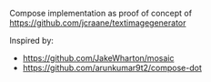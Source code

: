 Compose implementation as proof of concept of https://github.com/jcraane/textimagegenerator

Inspired by:
- https://github.com/JakeWharton/mosaic
- https://github.com/arunkumar9t2/compose-dot
